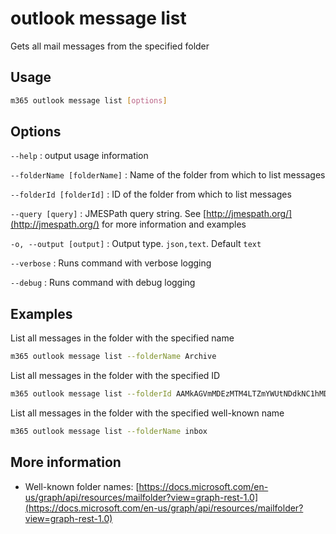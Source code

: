 # outlook message list

Gets all mail messages from the specified folder

## Usage

```sh
m365 outlook message list [options]
```

## Options

`--help`
: output usage information

`--folderName [folderName]`
: Name of the folder from which to list messages

`--folderId [folderId]`
: ID of the folder from which to list messages

`--query [query]`
: JMESPath query string. See [http://jmespath.org/](http://jmespath.org/) for more information and examples

`-o, --output [output]`
: Output type. `json,text`. Default `text`

`--verbose`
: Runs command with verbose logging

`--debug`
: Runs command with debug logging

## Examples

List all messages in the folder with the specified name

```sh
m365 outlook message list --folderName Archive
```

List all messages in the folder with the specified ID

```sh
m365 outlook message list --folderId AAMkAGVmMDEzMTM4LTZmYWUtNDdkNC1hMDZiLTU1OGY5OTZhYmY4OAAuAAAAAAAiQ8W967B7TKBjgx9rVEURAQAiIsqMbYjsT5e-T7KzowPTAAAAAAFNAAA=
```

List all messages in the folder with the specified well-known name

```sh
m365 outlook message list --folderName inbox
```

## More information

- Well-known folder names: [https://docs.microsoft.com/en-us/graph/api/resources/mailfolder?view=graph-rest-1.0](https://docs.microsoft.com/en-us/graph/api/resources/mailfolder?view=graph-rest-1.0)

